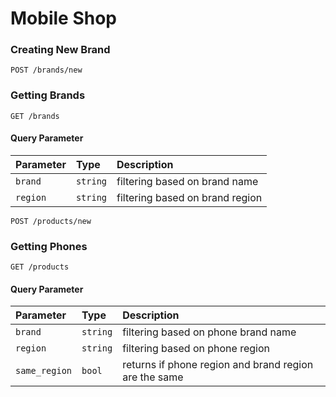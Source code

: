 # Mobile Shop


### Creating New Brand

```http
POST /brands/new
```

### Getting Brands
```http
GET /brands
```
#### Query Parameter

| Parameter | Type     | Description                |
| :-------- | :------- | :------------------------- |
| `brand` | `string` | filtering based on brand name |
| `region` | `string` | filtering based on brand region |



```http
POST /products/new
```

### Getting Phones
```http
GET /products
```
#### Query Parameter

| Parameter | Type     | Description                |
| :-------- | :------- | :------------------------- |
| `brand` | `string` | filtering based on phone brand name |
| `region` | `string` | filtering based on phone region |
| `same_region` | `bool` | returns if phone region and brand region are the same |
